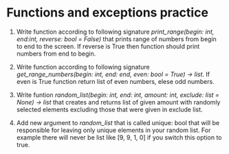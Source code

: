 # Functions and exceptions practice

1. Write function according to following signature _print_range(begin: int, end:int, reverse: bool = False)_ that prints range of numbers from begin to end to the screen. If reverse is True then function should print numbers from end to begin.

2. Write function according to following signature _get_range_numbers(begin: int, end: end, even: bool = True) -> list_. 
If even is True function return list of even numbers, elese odd numbers.

3. Write funtion _random_list(begin: int, end: int, amount: int, exclude: list = None) -> list_ that creates and returns list of given amount with randomly selected elements excluding those that were given in exclude list. 

4. Add new argument to _random_list_ that is called unique: bool that will be responsible for leaving only unique elements in your random list. For example there will never be list like [9, 9, 1, 0] if you switch this option to true. 
